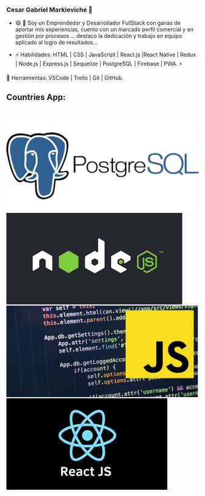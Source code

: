 ### Cesar Gabriel Markieviche 👋

- 😄 💬 Soy un Emprendedor y Desarrollador FullStack con ganas de aportar mis experiencias, cuento con un marcado perfil comercial y en gestión por procesos ...  destaco la dedicación y trabajo en equipo aplicado al logro de resultados... 

- ⚡ Habilidades: HTML | CSS | JavaScript | React.js |React Native | Redux | Node.js | Express.js | Sequelize | PostgreSQL | Firebase | PWA. ⚡

🔧 Herramientas: VSCode | Trello | Git | GitHub.

## Countries App:
<p> 
<img src= ''/>
</p>
<Link to='https://www.linkedin.com/feed/update/urn:li:activity:6908428301812273152/'/>
<p>
<img height="240" src='https://github.com/polacomark/polacomark/blob/main/assest/descarga%20(1).png'/>
<img height="240" src='https://github.com/polacomark/polacomark/blob/main/assest/descarga.png'/>
<img height="240" src='https://github.com/polacomark/polacomark/blob/main/assest/el_remozado_javascript.imagen.jpg'/>
<img height="240" src='https://github.com/polacomark/polacomark/blob/main/assest/react.png'/>
</p>
<!--
**polacomark/polacomark** is a ✨ _special_ ✨ repository because its `README.md` (this file) appears on your GitHub profile.

Here are some ideas to get you started:

 🔭  sfdfI’m currently working on ...
- 🌱 I’m currently learning ...
- 👯 I’m looking to collaborate on ...
- 🤔 I’m looking for help with ...
- 💬 Ask me about ...
- 📫 How to reach me: ...
- 😄 Pronouns: ...
- ⚡ Fun fact: ...
-->
